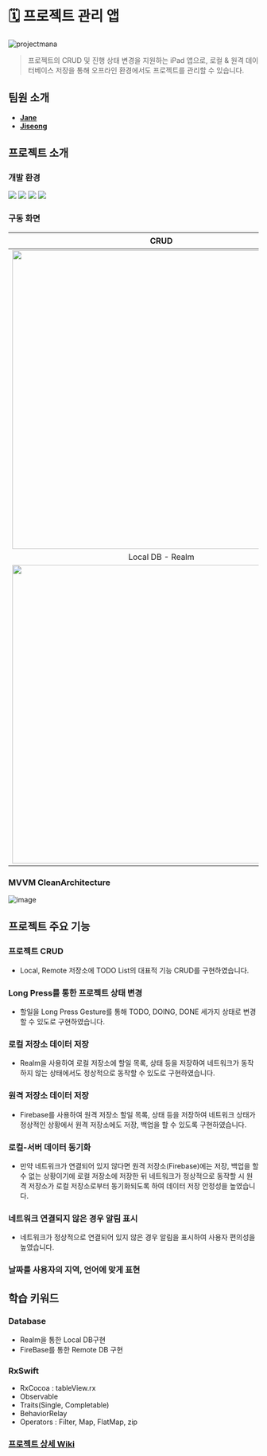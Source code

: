 # 🗓  프로젝트 관리 앱

![projectmana](https://user-images.githubusercontent.com/70251136/171104625-c3f95fe4-b258-4458-98d4-ac4150be5097.png)

> 프로젝트의 CRUD 및 진행 상태 변경을 지원하는 iPad 앱으로, 로컬 & 원격 데이터베이스 저장을 통해 오프라인 환경에서도 프로젝트를 관리할 수 있습니다.

## 팀원 소개

- **[Jane](https://github.com/siwonkim0)**
- **[Jiseong](https://github.com/yim2627)**

## 프로젝트 소개

### 개발 환경
![](https://img.shields.io/badge/Xcode-13.3-blue) ![](https://img.shields.io/badge/Swift-5.6-orange) ![](https://img.shields.io/badge/RxSwift-6.5.0-red) ![](https://img.shields.io/badge/CocoaPods-1.11.3-red)

### 구동 화면
| CRUD | 네트워크 연결시 로컬, 원격 DB 연동 |
| :--: | :--: |
| <img src="https://i.imgur.com/g2WR7n6.gif" width="600"> | <img src="https://i.imgur.com/eT1PPt3.gif" width="600"> | 
| Local DB - Realm | Remote DB - Firestore |
| <img src="https://i.imgur.com/djEJ79p.png" width="600"> | <img src="https://i.imgur.com/Dv0z97I.png" width="600"> |

### MVVM CleanArchitecture

![image](https://i.imgur.com/XploSuX.png)
 
## 프로젝트 주요 기능

### 프로젝트 CRUD
- Local, Remote 저장소에 TODO List의 대표적 기능 CRUD를 구현하였습니다.

### Long Press를 통한 프로젝트 상태 변경
- 할일을 Long Press Gesture를 통해 TODO, DOING, DONE 세가지 상태로 변경할 수 있도로 구현하였습니다.

### 로컬 저장소 데이터 저장
- Realm을 사용하여 로컬 저장소에 할일 목록, 상태 등을 저장하여 네트워크가 동작하지 않는 상태에서도 정상적으로 동작할 수 있도로 구현하였습니다.

### 원격 저장소 데이터 저장
- Firebase를 사용하여 원격 저장소 할일 목록, 상태 등을 저장하여 네트워크 상태가 정상적인 상황에서 원격 저장소에도 저장, 백업을 할 수 있도록 구현하였습니다.

### 로컬-서버 데이터 동기화
- 만약 네트워크가 연결되어 있지 않다면 원격 저장소(Firebase)에는 저장, 백업을 할 수 없는 상황이기에 로컬 저장소에 저장한 뒤 네트워크가 정상적으로 동작할 시 원격 저장소가 로컬 저장소로부터 동기화되도록 하여 데이터 저장 안정성을 높였습니다.

### 네트워크 연결되지 않은 경우 알림 표시
- 네트워크가 정상적으로 연결되어 있지 않은 경우 알림을 표시하여 사용자 편의성을 높였습니다.

### 날짜를 사용자의 지역, 언어에 맞게 표현

## 학습 키워드

### Database
- Realm을 통한 Local DB구현
- FireBase를 통한 Remote DB 구현

### RxSwift
- RxCocoa : tableView.rx
- Observable
- Traits(Single, Completable)
- BehaviorRelay
- Operators : Filter, Map, FlatMap, zip

### [프로젝트 상세 Wiki](https://github.com/siwonkim0/ios-project-manager/wiki)
